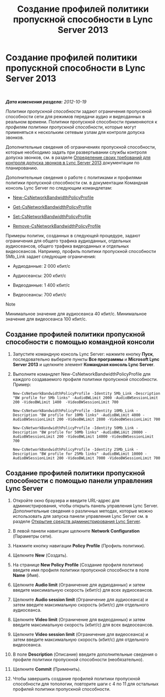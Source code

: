 ﻿---
title: Создание профилей политики пропускной способности в Lync Server 2013
TOCTitle: Создание профилей политики пропускной способности в Lync Server 2013
ms:assetid: a71881ef-b04a-465e-9abb-0577bfd182f3
ms:mtpsurl: https://technet.microsoft.com/ru-ru/library/Gg412785(v=OCS.15)
ms:contentKeyID: 49310777
ms.date: 05/19/2016
mtps_version: v=OCS.15
ms.translationtype: HT
---

# Создание профилей политики пропускной способности в Lync Server 2013

 

_**Дата изменения раздела:** 2012-10-19_

*Политики пропускной способности* задают ограничения пропускной способности сети для режимов передачи аудио и видеоданных в реальном времени. Политики пропускной способности применяются к *профилям политики пропускной способности*, которые могут применяться к нескольким сетевым узлам для контроля допуска звонков.

Дополнительные сведения об ограничениях пропускной способности, которые необходимо задать при развертывании службы контроля допуска звонков, см. в разделе [Определение своих требований для контроля допуска звонков в Lync Server 2013](lync-server-2013-defining-your-requirements-for-call-admission-control.md) документации по планированию.

Дополнительные сведения о работе с политиками и профилями политики пропускной способности см. в документации Командная консоль Lync Server по следующим командлетам:

  - [New-CsNetworkBandwidthPolicyProfile](https://docs.microsoft.com/en-us/powershell/module/skype/New-CsNetworkBandwidthPolicyProfile)

  - [Get-CsNetworkBandwidthPolicyProfile](https://docs.microsoft.com/en-us/powershell/module/skype/Get-CsNetworkBandwidthPolicyProfile)

  - [Set-CsNetworkBandwidthPolicyProfile](https://docs.microsoft.com/en-us/powershell/module/skype/Set-CsNetworkBandwidthPolicyProfile)

  - [Remove-CsNetworkBandwidthPolicyProfile](https://docs.microsoft.com/en-us/powershell/module/skype/Remove-CsNetworkBandwidthPolicyProfile)

Примеры политик, созданных в следующей процедуре, задают ограничения для общего трафика аудиоданных, отдельных аудиосеансов, общего трафика видеоданных и отдельных видеосеансов. Например, профиль политики пропускной способности 5Mb\_Link задает следующие ограничения:

  - Аудиоданные: 2 000 кбит/с

  - Аудиосеансы: 200 кбит/с

  - Видеоданные: 1 400 кбит/с

  - Видеосеансы: 700 кбит/с

> [!NOTE]  
> Минимальное значение для аудиосеанса 40 кбит/с. Минимальное значение для видеосеанса 100 кбит/с.

## Создание профилей политики пропускной способности с помощью командной консоли

1.  Запустите командную консоль Lync Server: нажмите кнопку **Пуск**, последовательно выберите пункты **Все программы** и **Microsoft Lync Server 2013** и щелкните элемент **Командная консоль Lync Server**.

2.  Выполните командлет New-CsNetworkBandwidthPolicyProfile для каждого создаваемого профиля политики пропускной способности. Пример:
    
        New-CsNetworkBandwidthPolicyProfile -Identity 5Mb_Link -Description "BW profile for 5Mb links" -AudioBWLimit 2000 -AudioBWSessionLimit 200 -VideoBWLimit 1400  -VideoBWSessionLimit 700
    
        New-CsNetworkBandwidthPolicyProfile -Identity 10Mb_Link -Description "BW profile for 10Mb links" -AudioBWLimit 4000 -AudioBWSessionLimit 200 -VideoBWLimit 2800 -VideoBWSessionLimit 700
    
        New-CsNetworkBandwidthPolicyProfile -Identity 50Mb_Link -Description "BW profile for 50Mb links" -AudioBWLimit 20000 -AudioBWSessionLimit 200 -VideoBWLimit 14000 -VideoBWSessionLimit 700
    
        New-CsNetworkBandwidthPolicyProfile -Identity 25Mb_Link -Description "BW profile for 25Mb links" -AudioBWLimit 10000 -AudioBWSessionLimit 200 -VideoBWLimit 7000 -VideoBWSessionLimit 700

## Создание профилей политики пропускной способности с помощью панели управления Lync Server

1.  Откройте окно браузера и введите URL-адрес для администрирования, чтобы открыть панель управления Lync Server. Дополнительные сведения о различных методах, которые можно использовать для запуска панели управления Lync Server см. в разделе [Открытие средств администрирования Lync Server](lync-server-2013-open-lync-server-administrative-tools.md).

2.  В левой панели навигации щелкните **Network Configuration** (Параметры сети).

3.  Нажмите кнопку навигации **Policy Profile** (Профиль политики).

4.  Щелкните **New** (Создать).

5.  На странице **New Policy Profile** (Создание профиля политики) введите имя профиля политики пропускной способности в поле **Name** (Имя).

6.  Щелкните **Audio limit** (Ограничение для аудиоданных) и затем введите максимальную скорость (кбит/с) для всех аудиосеансов.

7.  Щелкните **Audio session limit** (Ограничение для аудиосеанса) и затем введите максимальную скорость (кбит/с) для отдельного аудиосеанса.

8.  Щелкните **Video limit** (Ограничение для видеоданных) и затем введите максимальную скорость (кбит/с) для всех видеосеансов.

9.  Щелкните **Video session limit** (Ограничение для видеосеанса) и затем введите максимальную скорость (кбит/с) для отдельного видеосеанса.

10. В поле **Description** (Описание) введите дополнительные сведения о профиле политики пропускной способности (необязательно).

11. Щелкните **Commit** (Применить).

12. Чтобы завершить создание профилей политики пропускной способности для топологии, повторите шаги с 4 по 11 для остальных профилей политики пропускной способности.

